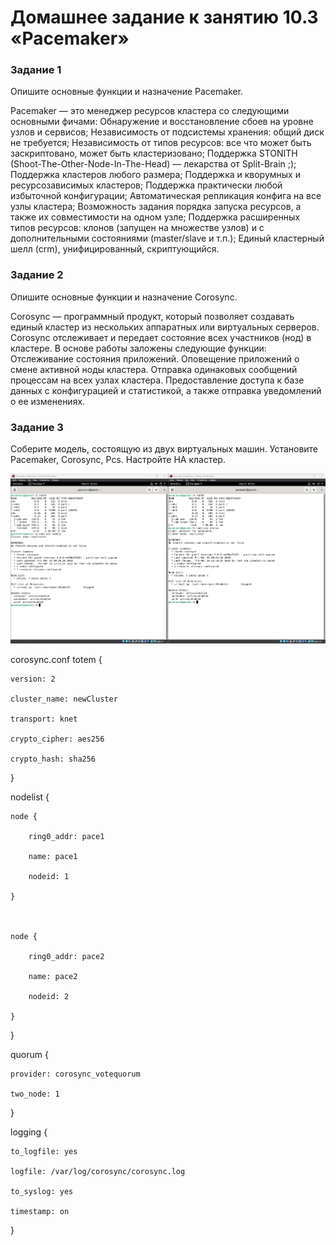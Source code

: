 # Домашнее задание к занятию 10.3 «Pacemaker»
### Задание 1

Опишите основные функции и назначение Pacemaker.

Pacemaker — это менеджер ресурсов кластера со следующими основными фичами:
Обнаружение и восстановление сбоев на уровне узлов и сервисов;
Независимость от подсистемы хранения: общий диск не требуется;
Независимость от типов ресурсов: все что может быть заскриптовано, может быть кластеризовано;
Поддержка STONITH (Shoot-The-Other-Node-In-The-Head) — лекарства от Split-Brain ;);
Поддержка кластеров любого размера;
Поддержка и кворумных и ресурсозависимых кластеров;
Поддержка практически любой избыточной конфигурации;
Автоматическая репликация конфига на все узлы кластера;
Возможность задания порядка запуска ресурсов, а также их совместимости на одном узле;
Поддержка расширенных типов ресурсов: клонов (запущен на множестве узлов) и с дополнительными состояниями (master/slave и т.п.);
Единый кластерный шелл (crm), унифицированный, скриптующийся.

### Задание 2

Опишите основные функции и назначение Corosync.

Corosync — программный продукт, который позволяет создавать единый кластер из нескольких аппаратных или виртуальных серверов. Corosync отслеживает и передает состояние всех участников (нод) в кластере.
В основе работы заложены следующие функции:
Отслеживание состояния приложений.
Оповещение приложений о смене активной ноды кластера.
Отправка одинаковых сообщений процессам на всех узлах кластера.
Предоставление доступа к базе данных с конфигурацией и статистикой, а также отправка уведомлений о ее изменениях.

### Задание 3

Соберите модель, состоящую из двух виртуальных машин. Установите Pacemaker, Corosync, Pcs. Настройте HA кластер.

![Скриншот hosts promet](https://github.com/AfterHero/srlb-homework9.4/blob/srlb-14/%D0%A1%D0%BA%D1%80%D0%B8%D0%BD%D1%88%D0%BE%D1%82%2031-03-2023%20003130.jpg)

corosync.conf 
totem {

    version: 2

    cluster_name: newCluster

    transport: knet

    crypto_cipher: aes256

    crypto_hash: sha256

}



nodelist {

    node {

        ring0_addr: pace1

        name: pace1

        nodeid: 1

    }



    node {

        ring0_addr: pace2

        name: pace2

        nodeid: 2

    }

}



quorum {

    provider: corosync_votequorum

    two_node: 1

}



logging {

    to_logfile: yes

    logfile: /var/log/corosync/corosync.log

    to_syslog: yes

    timestamp: on

}
